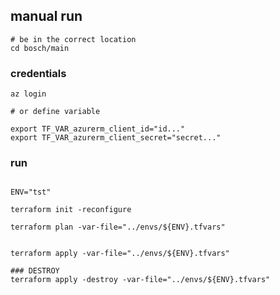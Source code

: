 
## manual run 

```
# be in the correct location
cd bosch/main
```


### credentials

```
az login

# or define variable

export TF_VAR_azurerm_client_id="id..."
export TF_VAR_azurerm_client_secret="secret..."

```


### run
```

ENV="tst"

terraform init -reconfigure

terraform plan -var-file="../envs/${ENV}.tfvars"


terraform apply -var-file="../envs/${ENV}.tfvars"

### DESTROY 
terraform apply -destroy -var-file="../envs/${ENV}.tfvars"

```



